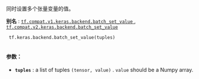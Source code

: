 同时设置多个张量变量的值。

**别名** : [ `tf.compat.v1.keras.backend.batch_set_value` ](/api_docs/python/tf/keras/backend/batch_set_value), [ `tf.compat.v2.keras.backend.batch_set_value` ](/api_docs/python/tf/keras/backend/batch_set_value)

```
 tf.keras.backend.batch_set_value(tuples)
 
```

#### 参数：
- **`tuples`** : a list of tuples  `(tensor, value)` . `value`  should be a Numpy array.
